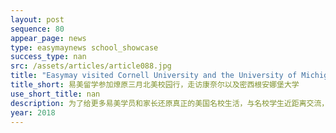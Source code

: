 ```yaml
---
layout: post
sequence: 80
appear_page: news
type: easymaynews school_showcase
success_type: nan
src: /assets/articles/article088.jpg
title: "Easymay visited Cornell University and the University of Michigan-Ann Arbor in North American University Tour in March"
title_short: 易美留学参加燎原三月北美校园行，走访康奈尔以及密西根安娜堡大学
use_short_title: nan
description: 为了给更多易美学员和家长还原真正的美国名校生活，与名校学生近距离交流，增强企业本土化竞争优势、积累美国名校教育资源以及扩充专业化团队，易美留学再次踏上征程，参加「燎原」3月校园行活动，期间横跨美国南北6大州，覆盖十余所美国高等学府，数千人参与活动
year: 2018
---
```


